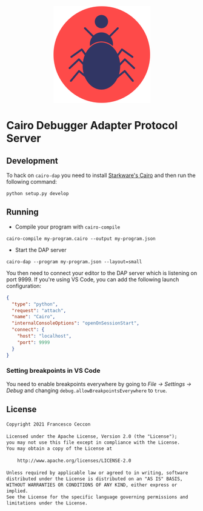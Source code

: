 <p align="center">
  <img width="256" height="256" alt="Cairo DAP" src="https://raw.githubusercontent.com/fracek/cairo-dap/main/.images/cairo-dap-logo.png">
</p>

# Cairo Debugger Adapter Protocol Server

## Development

To hack on `cairo-dap` you need to install [Starkware's Cairo](https://github.com/starkware-libs/cairo-lang) and
then run the following command:

```shell
python setup.py develop
```

## Running

* Compile your program with `cairo-compile`

```shell
cairo-compile my-program.cairo --output my-program.json
```

* Start the DAP server

```shell
cairo-dap --program my-program.json --layout=small
```

You then need to connect your editor to the DAP server which is listening
on port 9999. If you're using VS Code, you can add the following launch
configuration:

```json
{
  "type": "python",
  "request": "attach",
  "name": "Cairo",
  "internalConsoleOptions": "openOnSessionStart",
  "connect": {
    "host": "localhost",
    "port": 9999                            
  }
}
```

### Setting breakpoints in VS Code

You need to enable breakpoints everywhere by going to *File -> Settings -> Debug*
and changing `debug.allowBreakpointsEverywhere` to `true`.

## License

    Copyright 2021 Francesco Ceccon
    
    Licensed under the Apache License, Version 2.0 (the "License");
    you may not use this file except in compliance with the License.
    You may obtain a copy of the License at
    
        http://www.apache.org/licenses/LICENSE-2.0
    
    Unless required by applicable law or agreed to in writing, software
    distributed under the License is distributed on an "AS IS" BASIS,
    WITHOUT WARRANTIES OR CONDITIONS OF ANY KIND, either express or implied.
    See the License for the specific language governing permissions and
    limitations under the License.
